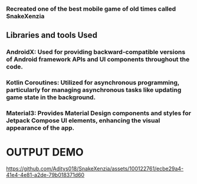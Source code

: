 ### Recreated one of the best mobile game of old times called SnakeXenzia


## Libraries and tools Used
### AndroidX: Used for providing backward-compatible versions of Android framework APIs and UI components throughout the code.

### Kotlin Coroutines: Utilized for asynchronous programming, particularly for managing asynchronous tasks like updating game state in the background.

### Material3: Provides Material Design components and styles for Jetpack Compose UI elements, enhancing the visual appearance of the app.


# OUTPUT DEMO

https://github.com/Aditys018/SnakeXenzia/assets/100122761/ecbe29a4-41e4-4e81-a2de-79b018371d60

